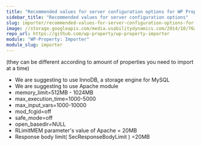 ```yaml
---
title: "Recommended values for server configuration options for WP Property Importer"
sidebar_title: "Recommended values for server configuration options"
slug: importer/recommended-values-for-server-configuration-options-for-wp-property-importer
image: //storage.googleapis.com/media.usabilitydynamics.com/2014/10/76a8eb10-wpproperty-extension-importer-icon-300x300.png
repo_url: https://github.com/wp-property/wp-property-importer
module: "WP-Property: Importer"
module_slug: importer
---
```


(they can be different according to amount of properties you need to import at a time)  

*   We are suggesting to use InnoDB, a storage engine for MySQL
*   We are suggesting to use Apache module
*   memory_limit=512MB - 1024MB
*   max_execution_time=1000-5000
*   max_input_vars=1000-10000
*   mod_fcgid=off
*   safe_mode=off
*   open_basedir=NULL
*   RLimitMEM parameter's value of Apache = 20MB
*   Response body limit( SecResponseBodyLimit ) =20MB